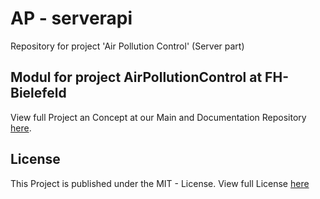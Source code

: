 # AP - serverapi
Repository for project 'Air Pollution Control' (Server part)

## Modul for project AirPollutionControl at FH-Bielefeld

View full Project an Concept at our Main and Documentation Repository [here](https://github.com/sweigel1/RichClientApplicationDevelopment).

## License

This Project is published under the MIT - License.
View full License [here](https://github.com/ghaake/apc-pouchdb/blob/master/LICENSE)
